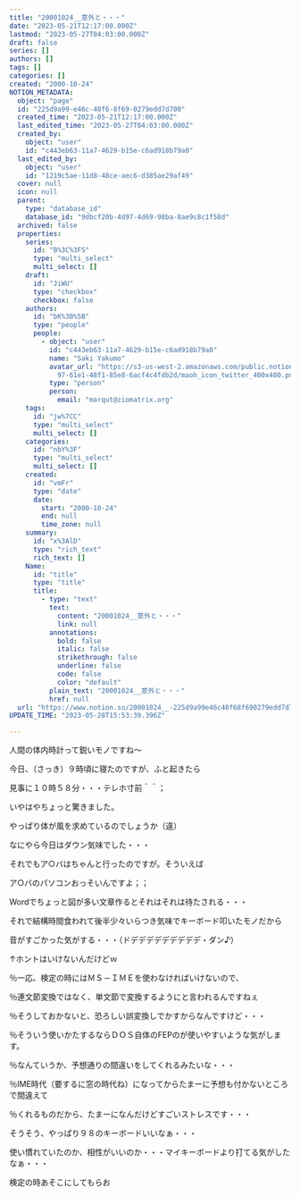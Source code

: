 ```yaml
---
title: "20001024__意外と・・・"
date: "2023-05-21T12:17:00.000Z"
lastmod: "2023-05-27T04:03:00.000Z"
draft: false
series: []
authors: []
tags: []
categories: []
created: "2000-10-24"
NOTION_METADATA:
  object: "page"
  id: "225d9a99-e46c-40f6-8f69-0279edd7d700"
  created_time: "2023-05-21T12:17:00.000Z"
  last_edited_time: "2023-05-27T04:03:00.000Z"
  created_by:
    object: "user"
    id: "c443eb63-11a7-4629-b15e-c6ad918b79a0"
  last_edited_by:
    object: "user"
    id: "1219c5ae-11d8-48ce-aec6-d385ae29af49"
  cover: null
  icon: null
  parent:
    type: "database_id"
    database_id: "9dbcf20b-4d97-4d69-98ba-8ae9c8c1f58d"
  archived: false
  properties:
    series:
      id: "B%3C%3FS"
      type: "multi_select"
      multi_select: []
    draft:
      id: "JiWU"
      type: "checkbox"
      checkbox: false
    authors:
      id: "bK%3B%5B"
      type: "people"
      people:
        - object: "user"
          id: "c443eb63-11a7-4629-b15e-c6ad918b79a0"
          name: "Saki Yakumo"
          avatar_url: "https://s3-us-west-2.amazonaws.com/public.notion-static.com/3ad1c4\
            97-61e1-48f1-85e8-6acf4c4fdb2d/maoh_icon_twitter_400x400.png"
          type: "person"
          person:
            email: "marqut@ziomatrix.org"
    tags:
      id: "jw%7CC"
      type: "multi_select"
      multi_select: []
    categories:
      id: "nbY%3F"
      type: "multi_select"
      multi_select: []
    created:
      id: "vmFr"
      type: "date"
      date:
        start: "2000-10-24"
        end: null
        time_zone: null
    summary:
      id: "x%3AlD"
      type: "rich_text"
      rich_text: []
    Name:
      id: "title"
      type: "title"
      title:
        - type: "text"
          text:
            content: "20001024__意外と・・・"
            link: null
          annotations:
            bold: false
            italic: false
            strikethrough: false
            underline: false
            code: false
            color: "default"
          plain_text: "20001024__意外と・・・"
          href: null
  url: "https://www.notion.so/20001024__-225d9a99e46c40f68f690279edd7d700"
UPDATE_TIME: "2023-05-28T15:53:39.396Z"

---
```

<link rel="stylesheet" href="https://cdn.jsdelivr.net/npm/katex@0.16.2/dist/katex.min.css" integrity="sha384-bYdxxUwYipFNohQlHt0bjN/LCpueqWz13HufFEV1SUatKs1cm4L6fFgCi1jT643X" crossorigin="anonymous">


人間の体内時計って鋭いモノですね～


今日、（さっき）９時頃に寝たのですが、ふと起きたら


見事に１０時５８分・・・テレホ寸前＾＾；


いやはやちょっと驚きました。


やっぱり体が風を求めているのでしょうか（違）


なにやら今日はダウン気味でした・・・


それでもア○バはちゃんと行ったのですが。そういえば


ア○バのパソコンおっそいんですよ；；


Wordでちょっと図が多い文章作るとそれはそれは待たされる・・・


それで結構時間食われて後半少々いらつき気味でキーボード叩いたモノだから


音がすごかった気がする・・・（ドデデデデデデデデデ・ダン♪）


↑ホントはいけないんだけどｗ


％一応、検定の時にはＭＳ－ＩＭＥを使わなければいけないので、


％連文節変換ではなく、単文節で変換するようにと言われるんですねぇ


％そうしておかないと、恐ろしい誤変換しでかすからなんですけど・・・


％そういう使いかたするならＤＯＳ自体のFEPのが使いやすいような気がします。


％なんていうか、予想通りの間違いをしてくれるみたいな・・・


％IME時代（要するに窓の時代ね）になってからたまーに予想も付かないところで間違えて


％くれるものだから、たまーになんだけどすごいストレスです・・・


そうそう、やっぱり９８のキーボードいいなぁ・・・


使い慣れていたのか、相性がいいのか・・・マイキーボードより打てる気がしたなぁ・・・


検定の時あそこにしてもらお

